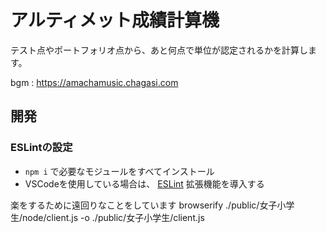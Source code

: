 # アルティメット成績計算機

テスト点やポートフォリオ点から、あと何点で単位が認定されるかを計算します。

bgm : https://amachamusic.chagasi.com

## 開発

### ESLintの設定
- `npm i` で必要なモジュールをすべてインストール
- VSCodeを使用している場合は、 [ESLint](https://marketplace.visualstudio.com/items?itemName=dbaeumer.vscode-eslint) 拡張機能を導入する

楽をするために遠回りなことをしています
browserify ./public/女子小学生/node/client.js -o ./public/女子小学生/client.js